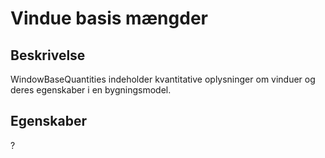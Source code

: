 # Vindue basis mængder

## Beskrivelse

WindowBaseQuantities indeholder kvantitative oplysninger om vinduer og deres egenskaber i en bygningsmodel.

## Egenskaber

?
